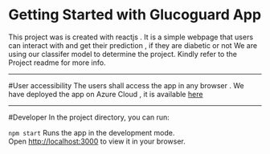 # Getting Started with Glucoguard App
This project was is created with reactjs . It is a simple webpage that users can interact with and get their prediction , if they are diabetic or not 
We are using our classifer model to determine the project. Kindly refer to the Project readme for more info. 

---

#User accessibility 
The users shall access the app in any browser . 
We have deployed the app on Azure Cloud , it is available [here]()

---
#Developer 
In the project directory, you can run:

`npm start`
Runs the app in the development mode.\
Open [http://localhost:3000](http://localhost:3000) to view it in your browser.


